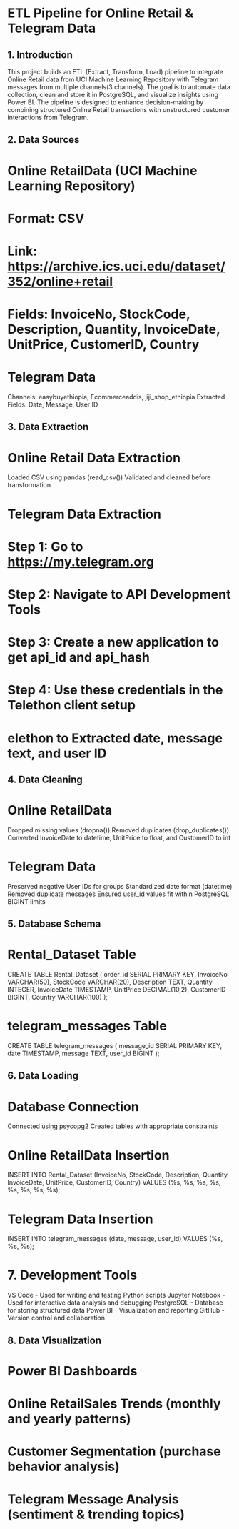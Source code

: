 # ETL Pipeline for Online Retail & Telegram Data

## 1. Introduction

This project builds an ETL (Extract, Transform, Load) pipeline to integrate Online Retail data from UCI Machine Learning Repository with Telegram messages from multiple channels(3 channels). The goal is to automate data collection, clean and store it in PostgreSQL, and visualize insights using Power BI. The pipeline is designed to enhance decision-making by combining structured Online Retail transactions with unstructured customer interactions from Telegram.

## 2. Data Sources

# Online RetailData (UCI Machine Learning Repository)

# Format: CSV

# Link: https://archive.ics.uci.edu/dataset/352/online+retail

# Fields: InvoiceNo, StockCode, Description, Quantity, InvoiceDate, UnitPrice, CustomerID, Country

# Telegram Data

Channels: easybuyethiopia, Ecommerceaddis, jiji_shop_ethiopia
Extracted Fields: Date, Message, User ID

## 3. Data Extraction

# Online Retail Data Extraction

Loaded CSV using pandas (read_csv())
Validated and cleaned before transformation

# Telegram Data Extraction

# Step 1: Go to https://my.telegram.org

# Step 2: Navigate to API Development Tools

# Step 3: Create a new application to get api_id and api_hash

# Step 4: Use these credentials in the Telethon client setup

# elethon to Extracted date, message text, and user ID

## 4. Data Cleaning

# Online RetailData

Dropped missing values (dropna())
Removed duplicates (drop_duplicates())
Converted InvoiceDate to datetime, UnitPrice to float, and CustomerID to int

# Telegram Data

Preserved negative User IDs for groups
Standardized date format (datetime)
Removed duplicate messages
Ensured user_id values fit within PostgreSQL BIGINT limits

## 5. Database Schema

# Rental_Dataset Table

CREATE TABLE Rental_Dataset (
order_id SERIAL PRIMARY KEY,
InvoiceNo VARCHAR(50),
StockCode VARCHAR(20),
Description TEXT,
Quantity INTEGER,
InvoiceDate TIMESTAMP,
UnitPrice DECIMAL(10,2),
CustomerID BIGINT,
Country VARCHAR(100)
);

# telegram_messages Table

CREATE TABLE telegram_messages (
message_id SERIAL PRIMARY KEY,
date TIMESTAMP,
message TEXT,
user_id BIGINT
);

## 6. Data Loading

# Database Connection

Connected using psycopg2
Created tables with appropriate constraints

# Online RetailData Insertion

INSERT INTO Rental_Dataset (InvoiceNo, StockCode, Description, Quantity, InvoiceDate, UnitPrice, CustomerID, Country)
VALUES (%s, %s, %s, %s, %s, %s, %s, %s);

# Telegram Data Insertion

INSERT INTO telegram_messages (date, message, user_id)
VALUES (%s, %s, %s);

# 7. Development Tools

VS Code - Used for writing and testing Python scripts
Jupyter Notebook - Used for interactive data analysis and debugging
PostgreSQL - Database for storing structured data
Power BI - Visualization and reporting
GitHub - Version control and collaboration

## 8. Data Visualization

# Power BI Dashboards

# Online RetailSales Trends (monthly and yearly patterns)

# Customer Segmentation (purchase behavior analysis)

# Telegram Message Analysis (sentiment & trending topics)
